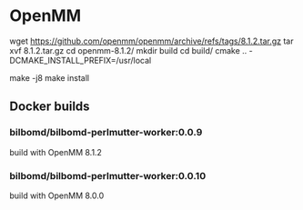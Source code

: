 # OpenMM

wget https://github.com/openmm/openmm/archive/refs/tags/8.1.2.tar.gz
tar xvf 8.1.2.tar.gz
cd openmm-8.1.2/
mkdir build
cd build/
cmake .. -DCMAKE_INSTALL_PREFIX=/usr/local

make -j8
make install

## Docker builds

### bilbomd/bilbomd-perlmutter-worker:0.0.9

build with OpenMM 8.1.2

### bilbomd/bilbomd-perlmutter-worker:0.0.10

build with OpenMM 8.0.0
